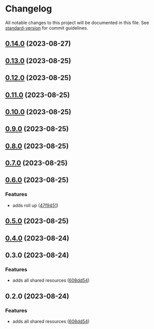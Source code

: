 # Changelog

All notable changes to this project will be documented in this file. See
[standard-version](https://github.com/conventional-changelog/standard-version) for commit
guidelines.

## [0.14.0](https://github.com/mikeathers/memba-shared/compare/v0.13.0...v0.14.0) (2023-08-27)

## [0.13.0](https://github.com/mikeathers/memba-shared/compare/v0.12.0...v0.13.0) (2023-08-25)

## [0.12.0](https://github.com/mikeathers/memba-shared/compare/v0.11.0...v0.12.0) (2023-08-25)

## [0.11.0](https://github.com/mikeathers/memba-shared/compare/v0.10.0...v0.11.0) (2023-08-25)

## [0.10.0](https://github.com/mikeathers/memba-shared/compare/v0.9.0...v0.10.0) (2023-08-25)

## [0.9.0](https://github.com/mikeathers/memba-shared/compare/v0.8.0...v0.9.0) (2023-08-25)

## [0.8.0](https://github.com/mikeathers/memba-shared/compare/v0.7.0...v0.8.0) (2023-08-25)

## [0.7.0](https://github.com/mikeathers/memba-shared/compare/v0.6.0...v0.7.0) (2023-08-25)

## [0.6.0](https://github.com/mikeathers/memba-shared/compare/v0.5.0...v0.6.0) (2023-08-25)

### Features

- adds roll up
  ([47f9451](https://github.com/mikeathers/memba-shared/commit/47f9451e3596a971334e7b8fc85e0d5301a3dd5c))

## [0.5.0](https://github.com/mikeathers/memba-shared/compare/v0.4.0...v0.5.0) (2023-08-25)

## [0.4.0](https://github.com/mikeathers/memba-shared/compare/v0.3.0...v0.4.0) (2023-08-24)

## 0.3.0 (2023-08-24)

### Features

- adds all shared resources
  ([608dd54](https://github.com/mikeathers/memba-shared/commit/608dd54b5ca828c4c5ce59d7179b0b1304c9d708))

## 0.2.0 (2023-08-24)

### Features

- adds all shared resources
  ([608dd54](https://github.com/mikeathers/memba-shared/commit/608dd54b5ca828c4c5ce59d7179b0b1304c9d708))
